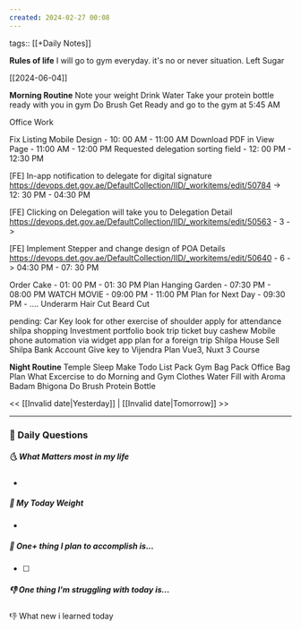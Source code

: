 ```yaml
---
created: 2024-02-27 00:08
---
```

tags:: [[+Daily Notes]]

**Rules of life**
I will go to gym everyday. it's no or never situation.
Left Sugar

[[2024-06-04]]

**Morning Routine**
Note your weight
Drink Water
Take your protein bottle ready with you in gym
Do Brush
Get Ready and go to the gym at 5:45 AM

Office Work

Fix Listing Mobile Design - 10: 00 AM - 11:00 AM
Download PDF in View Page - 11:00 AM - 12:00 PM
Requested delegation sorting field - 12: 00 PM - 12:30 PM

[FE] In-app notification to delegate for digital signature
https://devops.det.gov.ae/DefaultCollection/IID/_workitems/edit/50784 -> 12: 30 PM - 04:30 PM

[FE] Clicking on Delegation will take you to Delegation Detail
https://devops.det.gov.ae/DefaultCollection/IID/_workitems/edit/50563 - 3 ->

[FE] Implement Stepper and change design of POA Details
https://devops.det.gov.ae/DefaultCollection/IID/_workitems/edit/50640 - 6 -> 
04:30 PM - 07: 30 PM


Order Cake - 01: 00 PM - 01: 30 PM
Plan Hanging Garden - 07:30 PM - 08:00 PM
WATCH MOVIE - 09:00 PM - 11:00 PM
Plan for Next Day - 09:30 PM - ....
Underarm Hair Cut
Beard Cut




pending:
Car Key
look for other exercise of shoulder
apply for attendance
shilpa shopping 
Investment portfolio 
book trip ticket
buy cashew
Mobile phone automation via widget app
plan for a foreign trip
Shilpa House Sell
Shilpa Bank Account
Give key to Vijendra
Plan Vue3, Nuxt 3 Course



**Night Routine**
Temple Sleep
Make Todo List
Pack Gym Bag
Pack Office Bag
Plan What Excercise to do
Morning and Gym Clothes
Water Fill with Aroma
Badam Bhigona
Do Brush
Protein Bottle


<< [[Invalid date|Yesterday]] | [[Invalid date|Tomorrow]] >>

---
### 📅 Daily Questions
##### 🌜 What Matters most in my life
- 

##### 🙌 My Today Weight
- 

##### 🚀 One+ thing I plan to accomplish is...
- [ ] 

##### 👎 One thing I'm struggling with today is...


👎 What new i learned today
